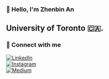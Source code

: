 ### 👋 Hello, I'm Zhenbin An

**University of Toronto** 🇨🇦.  
---
### 🔗 Connect with me

[![LinkedIn](https://img.shields.io/badge/LinkedIn-0A66C2?style=for-the-badge&logo=linkedin&logoColor=white)](https://www.linkedin.com/in/zhenbin-an-727810370/?locale=en_US)  
[![Instagram](https://img.shields.io/badge/Instagram-E4405F?style=for-the-badge&logo=instagram&logoColor=white)](https://www.instagram.com/zanderan6151?igsh=MWh2NjMwYjlyajhsMQ%3D%3D&utm_source=qr)  
[![Medium](https://img.shields.io/badge/Medium-000000?style=for-the-badge&logo=medium&logoColor=white)](https://medium.com/@anzhenbin123)
